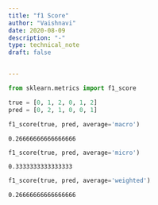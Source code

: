 ```yaml
---
title: "f1 Score"
author: "Vaishnavi"
date: 2020-08-09
description: "-"
type: technical_note
draft: false


---
```



```python
from sklearn.metrics import f1_score
```


```python
true = [0, 1, 2, 0, 1, 2]
pred = [0, 2, 1, 0, 0, 1]
```


```python
f1_score(true, pred, average='macro')
```




    0.26666666666666666




```python
f1_score(true, pred, average='micro')

```




    0.3333333333333333




```python
f1_score(true, pred, average='weighted')
```




    0.26666666666666666




```python

```
